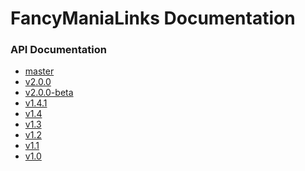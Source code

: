 FancyManiaLinks Documentation
===============

### API Documentation
* [master](http://steeffeen.github.io/FancyManiaLinks/master/)
* [v2.0.0](http://steeffeen.github.io/FancyManiaLinks/2.0.0/)
* [v2.0.0-beta](http://steeffeen.github.io/FancyManiaLinks/2.0.0-beta/)
* [v1.4.1](http://steeffeen.github.io/FancyManiaLinks/1.4.1/)
* [v1.4](http://steeffeen.github.io/FancyManiaLinks/1.4/)
* [v1.3](http://steeffeen.github.io/FancyManiaLinks/1.3/)
* [v1.2](http://steeffeen.github.io/FancyManiaLinks/1.2/)
* [v1.1](http://steeffeen.github.io/FancyManiaLinks/1.1/)
* [v1.0](http://steeffeen.github.io/FancyManiaLinks/1.0/)
